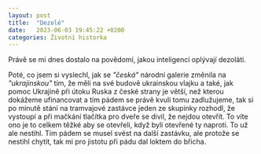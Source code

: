 ```yaml
---
layout: post
title:  "Dezolé"
date:   2023-06-03 19:45:22 +0200
categories: Životní historka
---
```


Právě se mi dnes dostalo na povědomí, jakou inteligencí oplývají dezoláti.

Poté, co jsem si vyslechl, jak se *"česká"* národní galerie změnila na *"ukrajinskou"* tím, že měli na své budově ukrainskou vlajku a také, jak pomoc Ukrajině při útoku Ruska z české strany je větší, než kterou dokážeme ufinancovat a tím pádem se právě kvuli tomu zadlužujeme, tak si po minutě stání na tramvajové zastávce jeden ze skupinky rozhodl, že vystoupí a při mačkání tlačítka pro dveře se divil, že nejdou otevřít. To víte ono je to celkem těžké aby se otevřeli, když byli otevřené ty naproti. To už ale nestihl. Tím pádem se musel svést na další zastávku, ale protože se nestihl chytit, tak mi pro jistotu při pádu dal loktem do břicha.
